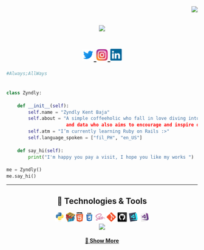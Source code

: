 <img align="right" src="https://visitor-badge.laobi.icu/badge?page_id=/zyndly/zyndly">

<h1 align="center">
  <a href="https://git.io/typing-svg">
    <img src="https://readme-typing-svg.herokuapp.com/?color=7516F7&multiline=true&lines=HI+%F0%9F%91%8B+;I+AM+ZYNDLY+KENT+BAJA....+;Thank+you+for+your+visit!&center=true&size=15">
  </a>

</h1>
<h1 align="center">
  <a href="https://twitter.com/theonlyzyndly" title="Twitter Profile"><img width="30" src="https://github.com/zyndly/zyndly/blob/main/images/twitter.svg">
  <a href="https://www.instagram.com/_zyndly/" title="Instagram Profile"><img width="30" src="https://github.com/zyndly/zyndly/blob/main/images/instagram.svg">
  <a href="https://www.linkedin.com/in/zyndly/" title="LinkedIn Profile"><img width="30" src="https://github.com/zyndly/zyndly/blob/main/images/linkedin.svg">
</h1>



```python
#Always;AllWays


class Zyndly:

    def __init__(self):
        self.name = "Zyndly Kent Baja"
        self.about = "A simple coffeeholic who fall in love diving into the amazing world of code
                      and data who also aims to encourage and inspire others to do the same."
        self.atm = "I’m currently learning Ruby on Rails :>"
        self.language_spoken = ["fil_PH", "en_US"]

    def say_hi(self):
        print("I'm happy you pay a visit, I hope you like my works ")

me = Zyndly()
me.say_hi()

```

<hr>
  <h2 align="center"> 🔧 Technologies & Tools </h2>
    <div align="center">
      <code><img title="Python" height="25" src="https://github.com/zyndly/zyndly/blob/main/images/python-original.svg"></code>
      <code><img title="Problem Solving" height="25" src="https://github.com/zyndly/zyndly/blob/main/images/problemSolving.png"></code>
      <code><img title="HTML5" height="25" src="https://github.com/zyndly/zyndly/blob/main/images/html5.svg"></code>
      <code><img title="CSS" height="25" src="https://github.com/zyndly/zyndly/blob/main/images/css.svg"></code>
      <code><img title="SASS" height="25" src="https://github.com/zyndly/zyndly/blob/main/images/sass.svg"></code>
      <code><img title="Git" height="25" src="https://github.com/zyndly/zyndly/blob/main/images/git-original.svg"></code>
      <code><img title="GitHub" height="25" src="https://github.com/zyndly/zyndly/blob/main/images/github.svg"></code>
      <code><img title="Visual Studio Code" height="25" src="https://github.com/zyndly/zyndly/blob/main/images/vscode.png"></code>
      <code><img title="Microsoft Visual Studio" height="25" src="https://github.com/zyndly/zyndly/blob/main/images/visualstudio.png"></code>
    </div>
  
  <div align=center>
    <a href="https://github.com/anuraghazra/github-readme-stats"> 
      <img width=396 align="center" src="https://github-readme-stats.vercel.app/api/top-langs/?username=zyndly&hide=c%23,powershell,Mathematica,Ruby,Objective-C,Objective-C%2b%2b,Cuda&title_color=61dafb&text_color=ffffff&icon_color=61dafb&bg_color=20232a&langs_count=8&layout=compact&border_color=61dafb&hide_border=true" />
    </a>
  </div>
  

<h4 align="center">
  <a href="https://github.com/zyndly?tab=repositories" title="Show Repositories">🔎 Show More </a>
</h4>
